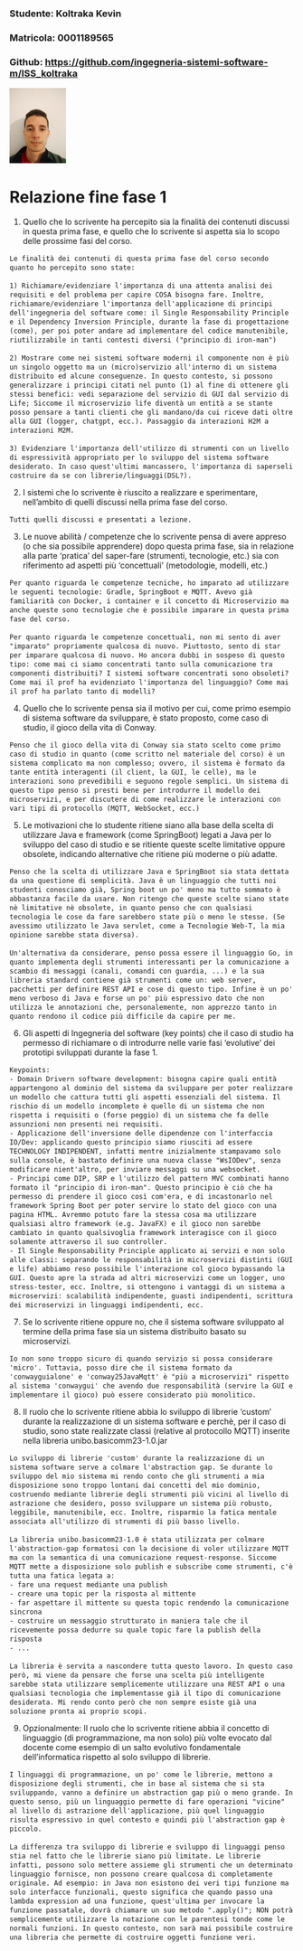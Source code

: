 ### Studente: Koltraka Kevin
### Matricola: 0001189565
### Github: https://github.com/ingegneria-sistemi-software-m/ISS_koltraka

<img src="immagini/kevin.jpeg" alt="Descrizione" width="100">


# Relazione fine fase 1
1. Quello che lo scrivente ha percepito sia la finalità dei contenuti discussi in questa prima fase, e quello che lo scrivente si aspetta sia lo scopo delle prossime fasi del corso.

```
Le finalità dei contenuti di questa prima fase del corso secondo quanto ho percepito sono state: 

1) Richiamare/evidenziare l'importanza di una attenta analisi dei requisiti e del problema per capire COSA bisogna fare. Inoltre, richiamare/evidenziare l'importanza dell'applicazione di principi dell'ingegneria del software come: il Single Responsability Principle e il Dependency Inversion Principle, durante la fase di progettazione (come), per poi poter andare ad implementare del codice manutenibile, riutilizzabile in tanti contesti diversi ("principio di iron-man")

2) Mostrare come nei sistemi software moderni il componente non è più un singolo oggetto ma un (micro)servizio all'interno di un sistema distribuito ed alcune conseguenze. In questo contesto, si possono generalizzare i principi citati nel punto (1) al fine di ottenere gli stessi benefici: vedi separazione del servizio di GUI dal servizio di Life; Siccome il microservizio life diventà un entità a se stante posso pensare a tanti clienti che gli mandano/da cui riceve dati oltre alla GUI (logger, chatgpt, ecc.). Passaggio da interazioni H2M a interazioni M2M.

3) Evidenziare l'importanza dell'utilizzo di strumenti con un livello di espressività appropriato per lo sviluppo del sistema software desiderato. In caso quest'ultimi mancassero, l'importanza di saperseli costruire da se con librerie/linguaggi(DSL?).
```

2. I sistemi che lo scrivente è riuscito a realizzare e sperimentare, nell’ambito di quelli discussi nella prima fase del corso.
```
Tutti quelli discussi e presentati a lezione.
```

3. Le nuove abilità / competenze che lo scrivente pensa di avere appreso (o che sia possibile apprendere) dopo questa prima fase, sia in relazione alla parte ‘pratica’ del saper-fare (strumenti, tecnologie, etc.) sia con riferimento ad aspetti più ‘concettuali’ (metodologie, modelli, etc.)
```
Per quanto riguarda le competenze tecniche, ho imparato ad utilizzare le seguenti tecnologie: Gradle, SpringBoot e MQTT. Avevo già familiarità con Docker, i container e il concetto di Microservizio ma anche queste sono tecnologie che è possibile imparare in questa prima fase del corso.

Per quanto riguarda le competenze concettuali, non mi sento di aver "imparato" propriamente qualcosa di nuovo. Piuttosto, sento di star per imparare qualcosa di nuovo. Ho ancora dubbi in sospeso di questo tipo: come mai ci siamo concentrati tanto sulla comunicazione tra componenti distribuiti? I sistemi software concentrati sono obsoleti? Come mai il prof ha evidenziato l'importanza del linguaggio? Come mai il prof ha parlato tanto di modelli?
```

4. Quello che lo scrivente pensa sia il motivo per cui, come primo esempio di sistema software da sviluppare, è stato proposto, come caso di studio, il gioco della vita di Conway.
```
Penso che il gioco della vita di Conway sia stato scelto come primo caso di studio in quanto (come scritto nel materiale del corso) è un sistema complicato ma non complesso; ovvero, il sistema è formato da tante entità interagenti (il client, la GUI, le celle), ma le interazioni sono prevedibili e seguono regole semplici. Un sistema di questo tipo penso si presti bene per introdurre il modello dei microservizi, e per discutere di come realizzare le interazioni con vari tipi di protocollo (MQTT, WebSocket, ecc.) 
```

5. Le motivazioni che lo studente ritiene siano alla base della scelta di utilizzare Java e framework (come SpringBoot) legati a Java per lo sviluppo del caso di studio e se ritiente queste scelte limitative oppure obsolete, indicando alternative che ritiene più moderne o più adatte.
```
Penso che la scelta di utilizzare Java e SpringBoot sia stata dettata da una questione di semplicità. Java è un linguaggio che tutti noi studenti conosciamo già, Spring boot un po' meno ma tutto sommato è abbastanza facile da usare. Non ritengo che queste scelte siano state nè limitative nè obsolete, in quanto penso che con qualsiasi tecnologia le cose da fare sarebbero state più o meno le stesse. (Se avessimo utilizzato le Java servlet, come a Tecnologie Web-T, la mia opinione sarebbe stata diversa).

Un'alternativa da considerare, penso possa essere il linguaggio Go, in quanto implementa degli strumenti interessanti per la comunicazione a scambio di messaggi (canali, comandi con guardia, ...) e la sua libreria standard contiene già strumenti come un: web server, pacchetti per definire REST API e cose di questo tipo. Infine è un po' meno verboso di Java e forse un po' più espressivo dato che non utilizza le annotazioni che, personalemente, non apprezzo tanto in quanto rendono il codice più difficile da capire per me.
```


6. Gli aspetti di Ingegneria del software (key points) che il caso di studio ha permesso di richiamare o di introdurre nelle varie fasi ‘evolutive’ dei prototipi sviluppati durante la fase 1.
```
Keypoints:
- Domain Drivern software development: bisogna capire quali entità appartengono al dominio del sistema da sviluppare per poter realizzare un modello che cattura tutti gli aspetti essenziali del sistema. Il rischio di un modello incompleto è quello di un sistema che non rispetta i requisiti o (forse peggio) di un sistema che fa delle assunzioni non presenti nei requisiti.
- Applicazione dell'inversione delle dipendenze con l'interfaccia IO/Dev: applicando questo principio siamo riusciti ad essere TECHNOLOGY INDIPENDENT, infatti mentre inizialmente stampavamo solo sulla console, è bastato definire una nuova classe "WsIODev", senza modificare nient'altro, per inviare messaggi su una websocket.
- Principi come DIP, SRP e l'utilizzo del pattern MVC combinati hanno formato il "principio di iron-man". Questo principio è ciò che ha permesso di prendere il gioco così com'era, e di incastonarlo nel framework Spring Boot per poter servire lo stato del gioco con una pagina HTML. Avremmo potuto fare la stessa cosa ma utilizzare qualsiasi altro framework (e.g. JavaFX) e il gioco non sarebbe cambiato in quanto qualsivoglia framework interagisce con il gioco solamente attraverso il suo controller.
- Il Single Responsability Principle applicato ai servizi e non solo alle classi: separando le responsabilità in microservizi distinti (GUI e life) abbiamo reso possibile l'interazione col gioco bypassando la GUI. Questo apre la strada ad altri microservizi come un logger, uno stress-tester, ecc. Inoltre, si ottengono i vantaggi di un sistema a microservizi: scalabilità indipendente, guasti indipendenti, scrittura dei microservizi in linguaggi indipendenti, ecc. 
```

7. Se lo scrivente ritiene oppure no, che il sistema software sviluppato al termine della prima fase sia un sistema distribuito basato su microservizi.
```
Io non sono troppo sicuro di quando servizio si possa considerare 'micro'. Tuttavia, posso dire che il sistema formato da 'conwayguialone' e 'conway25JavaMqtt' è "più a microservizi" rispetto al sistema 'conwaygui' che avendo due responsabilità (servire la GUI e implementare il gioco) può essere considerato più monolitico.
```

8. Il ruolo che lo scrivente ritiene abbia lo sviluppo di librerie ‘custom’ durante la realizzazione di un sistema software e perchè, per il caso di studio, sono state realizzate classi (relative al protocollo MQTT) inserite nella libreria unibo.basicomm23-1.0.jar
```
Lo sviluppo di librerie 'custom' durante la realizzazione di un sistema software serve a colmare l'abstraction gap. Se durante lo sviluppo del mio sistema mi rendo conto che gli strumenti a mia disposizione sono troppo lontani dai concetti del mio dominio, costruendo mediante librerie degli strumenti più vicini al livello di astrazione che desidero, posso sviluppare un sistema più robusto, leggibile, manutenibile, ecc. Inoltre, risparmio la fatica mentale associata all'utilizzo di strumenti di più basso livello.

La libreria unibo.basicomm23-1.0 è stata utilizzata per colmare l'abstraction-gap formatosi con la decisione di voler utilizzare MQTT ma con la semantica di una comunicazione request-response. Siccome MQTT mette a disposizione solo publish e subscribe come strumenti, c'è tutta una fatica legata a: 
- fare una request mediante una publish
- creare una topic per la risposta al mittente
- far aspettare il mittente su questa topic rendendo la comunicazione sincrona
- costruire un messaggio strutturato in maniera tale che il ricevemente possa dedurre su quale topic fare la publish della risposta
- ...

La libreria è servita a nascondere tutta questo lavoro. In questo caso però, mi viene da pensare che forse una scelta più intelligente sarebbe stata utilizzare semplicemente utilizzare una REST API o una qualsiasi tecnologia che implementasse già il tipo di comunicazione desiderata. Mi rendo conto però che non sempre esiste già una soluzione pronta ai proprio scopi. 
```

9. Opzionalmente: Il ruolo che lo scrivente ritiene abbia il concetto di linguaggio (di programmazione, ma non solo) più volte evocato dal docente come esempio di un salto evolutivo fondamentale dell’informatica rispetto al solo sviluppo di librerie.

```
I linguaggi di programmazione, un po' come le librerie, mettono a disposizione degli strumenti, che in base al sistema che si sta sviluppando, vanno a definire un abstraction gap più o meno grande. In questo senso, più un linguaggio permette di fare operazioni "vicine" al livello di astrazione dell'applicazione, più quel linguaggio risulta espressivo in quel contesto e quindi più l'abstraction gap è piccolo.

La differenza tra sviluppo di librerie e sviluppo di linguaggi penso stia nel fatto che le librerie siano più limitate. Le librerie infatti, possono solo mettere assieme gli strumenti che un determinato linguaggio fornisce, non possono creare qualcosa di completamente originale. Ad esempio: in Java non esistono dei veri tipi funzione ma solo interfacce funzionali, questo significa che quando passo una lambda expression ad una funzione, quest'ultima per invocare la funzione passatale, dovrà chiamare un suo metodo ".apply()"; NON potrà semplicemente utilizzare la notazione con le parentesi tonde come le normali funzioni. In questo contesto, non sarà mai possibile costruire una libreria che permette di costruire oggetti funzione veri.
```









